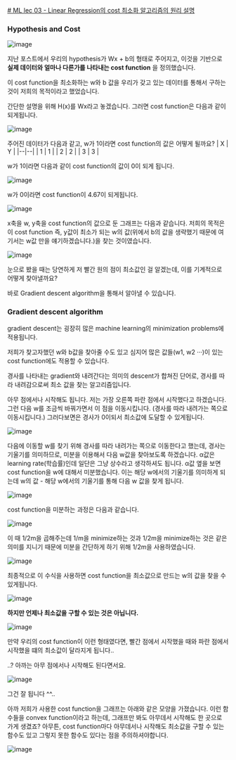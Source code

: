 [# ML lec 03 - Linear Regression의 cost 최소화 알고리즘의 원리 설명](https://youtu.be/TxIVr-nk1so)

### Hypothesis and Cost
![image](https://user-images.githubusercontent.com/76269316/117428981-8865e600-af61-11eb-8f8b-3a088fef1891.png)

지난 포스트에서 우리의 hypothesis가 Wx + b의 형태로 주어지고, 이것을 기반으로 **실제 데이터와 얼마나 다른가를 나타내는 cost function** 을 정의했습니다.

이 cost function을 최소화하는 w와 b 값을 우리가 갖고 있는 데이터를 통해서 구하는 것이 저희의 목적이라고 했었습니다.

간단한 설명을 위해 H(x)를 Wx라고 놓겠습니다. 그러면 cost function은 다음과 같이 되게됩니다.

![image](https://user-images.githubusercontent.com/76269316/117429028-93b91180-af61-11eb-9753-be90931c5973.png)


주어진 데이터가 다음과 같고, w가 1이라면 cost function의 값은 어떻게 될까요?
| X | Y |
|--|--|
| 1 | 1 |
| 2 | 2 |
| 3 | 3 |

w가 1이라면 다음과 같이 cost function의 값이 0이 되게 됩니다.


![image](https://user-images.githubusercontent.com/76269316/117428841-62404600-af61-11eb-826e-f6fab351d023.png)


w가 0이라면 cost function이 4.67이 되게됩니다.

![image](https://user-images.githubusercontent.com/76269316/117428801-594f7480-af61-11eb-8bae-5cdbeb9c3366.png)

x축을 w, y축을 cost function의 값으로 둔 그래프는 다음과 같습니다.
저희의 목적은 이 cost function 즉, y값이 최소가 되는 w의 값(위에서 b의 값을 생략했기 때문에 여기서는 w값 만을 얘기하겠습니다.)을 찾는 것이였습니다.

![image](https://user-images.githubusercontent.com/76269316/117429770-53a65e80-af62-11eb-9230-db261d7c848e.png)

눈으로 봤을 때는 당연하게 저 빨간 원의 점이 최소값인 걸 알겠는데, 이를 기계적으로 어떻게 찾아낼까요?

바로 Gradient descent algorithm을 통해서 알아낼 수 있습니다.

### Gradient descent algorithm
gradient descent는 굉장히 많은 machine learning의 minimization problems에 적용됩니다.

저희가 찾고자했던 w와 b값을 찾아줄 수도 있고 심지어 많은 값들(w1, w2 ···)이 있는 cost function에도 적용할 수 있습니다.

경사를 나타내는 gradient와 내려간다는 의미의 descent가 합쳐진 단어로, 경사를 따라 내려감으로써 최소 값을 찾는 알고리즘입니다.

아무 점에서나 시작해도 됩니다. 저는 가장 오른쪽 파란 점에서 시작했다고 하겠습니다.
그런 다음 w를 조금씩 바꿔가면서 이 점을 이동시킵니다. (경사를 따라 내려가는 쪽으로 이동시킵니다.)
그러다보면은 경사가 0이되서 최소값에 도달할 수 있게됩니다.

![image](https://user-images.githubusercontent.com/76269316/117431097-ca902700-af63-11eb-87cb-114bd5869ae7.png)

다음에 이동할 w를 찾기 위해 경사를 따라 내려가는 쪽으로 이동한다고 했는데, 경사는 기울기를 의미하므로, 미분을 이용해서 다음 w값을 찾아보도록 하겠습니다.
α값은 learning rate(학습률)인데 일단은 그냥 상수라고 생각하셔도 됩니다.
α값 옆을 보면 cost function을 w에 대해서 미분했습니다. 이는 해당 w에서의 기울기를 의미하게 되는데 
w의 값 - 해당 w에서의 기울기를 통해 다음 w 값을 찾게 됩니다.

![image](https://user-images.githubusercontent.com/76269316/117432382-42ab1c80-af65-11eb-9706-ec10fee25d13.png)

cost function을 미분하는 과정은 다음과 같습니다.

![image](https://user-images.githubusercontent.com/76269316/117433248-3ffcf700-af66-11eb-92c9-6d7e8639aa4b.png)


이 때 1/2m을 곱해주는데 1/m을 minimize하는 것과 1/2m을 minimize하는 것은 같은 의미를 지니기 때문에 미분을 간단하게 하기 위해 1/2m을 사용하였습니다.

![image](https://user-images.githubusercontent.com/76269316/117431945-c1538a00-af64-11eb-910b-e1249e3aae4c.png)

최종적으로 이 수식을 사용하면 cost function을 최소값으로 만드는 w의 값을 찾을 수 있게됩니다.

![image](https://user-images.githubusercontent.com/76269316/117433462-763a7680-af66-11eb-9b68-b8c7f83f1e63.png)

**하지만 언제나 최소값을 구할 수 있는 것은 아닙니다.**

![image](https://user-images.githubusercontent.com/76269316/117433976-109aba00-af67-11eb-8b71-a4e02ab638ba.png)

만약 우리의 cost function이 이런 형태였다면, 빨간 점에서 시작했을 때와 파란 점에서 시작했을 떄의 최소값이 달라지게 됩니다..

..? 아까는 아무 점에서나 시작해도 된다면서요.

![image](https://user-images.githubusercontent.com/76269316/117434525-be0dcd80-af67-11eb-963e-1958b76a476d.png)

그건 잘 됩니다 ^^..

아까 저희가 사용한 cost function을 그래프는 아래와 같은 모양을 가졌습니다.
이런 함수들을 convex function이라고 하는데, 그래프만 봐도 아무데서 시작해도 한 곳으로 가게 생겼죠?
아무튼, cost function마다 아무데서나 시작해도 최소값을 구할 수 있는 함수도 있고 그렇지 못한 함수도 있다는 점을 주의하셔야합니다.

![image](https://user-images.githubusercontent.com/76269316/117434104-3758f080-af67-11eb-8761-a65bfaed24a1.png)
